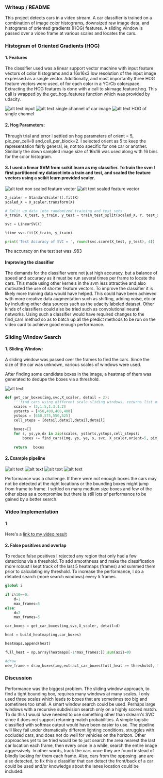 ### Writeup / README

This project detects cars in a video stream. A car classifier is trained on a combination of image color histograms, downsized raw image data, and histograms of oriented gradients (HOG) features. A sliding window is passed over a video frame at various scales and locates the cars.

### Histogram of Oriented Gradients (HOG)

#### 1. Features
The classifier used was a linear support vector machine with input feature vectors of color histograms and a 16x16x3 low resolution of the input image expressed as a single vector. Additionally, and most importantly three HOG feature vectors were used, of for each color in a YCrCb colorspace. Extracting the HOG features is done with a call to skimage.feature.hog. This call is wrapped by the get_hog_features function which was provided by udacity. 


![alt text]( output_images/sample_car_feature.png "input image") input
![alt text]( output_images/sample_car_single_channel.png "single channel") single channel of car image
![alt text]( output_images/sample_car_single_channel_hog.png "single channel hog") HOG of single channel

#### 2. Hog Parameters:
Through trial and error I settled on hog parameters of orient = 5, pix_per_cell=8 and,cell_per_block=2. I selected orient as 5 to keep the representation fairly general, ie, not too specific for one car or another. Similarly the down sampled image size of 16x16 was used along with 16 bins for the color histogram.

#### 3. I used a linear SVM from scikit learn as my classifier. To train the svm I first partitioned my dataset into a train and test, and scaled the feature vectors using a scikit learn provided scaler.

![alt text]( output_images/sample_car_features.png "non scaled feature vector") non scaled feature vector
![alt text]( output_images/sample_car_features_normed.png  "scaled feature vector") scaled feature vector

```python
X_scaler = StandardScaler().fit(X)
scaled_X = X_scaler.transform(X)

# Split up data into randomized training and test sets
X_train, X_test, y_train, y_test = train_test_split(scaled_X, Y, test_size=0.2, random_state=42)

svc = LinearSVC()

%time svc.fit(X_train, y_train)

print('Test Accuracy of SVC = ', round(svc.score(X_test, y_test), 4))
```

The accuracy on the test set was .983

#### Improving the classifier
The demands for the classifier were not just high accuracy, but a balance of speed and accuracy as it must be run several times per frame to locate the cars. This made using other kernels in the svm less attractive and also motivated the use of shorter feature vectors. To improve the classifier it is likely more training data would have helped. This could have been achieved with more creative data augmentation such as shifting, adding noise, etc or by including other data sources such as the udacity labeled dataset. Other kinds of classifiers could also be tried such as convolutional neural networks. Using such a classifier would have required changes to the find_cars method so as to batch up all the predict methods to be run on the video card to achieve good enough performance.

### Sliding Window Search

#### 1. Sliding Window:
A sliding window was passed over the frames to find the cars. Since the size of the car was unknown, various scales of windows were used.

After finding some candidate boxes in the image, a heatmap of them was generated to dedupe the boxes via a threshold.

![alt text]( output_images/window_search.png "search")

```python
def get_car_boxes(img,svc,X_scaler, detail = 2):
    '''find cars using different scale sliding windows, returns list of bounding boxes'''
    scales = [2,1.5,1.3,1.2]
    ystarts = [450,400,400,400]
    ystops = [650,575,550,525]
    cell_steps = [detail,detail,detail,detail]
    
    boxes=[]
    for s, ys,ye,dx in zip(scales, ystarts,ystops,cell_steps):
        boxes += find_cars(img, ys, ye, s, svc, X_scaler,orient=5, pix_per_cell=8, cell_per_block=2, spatial_size=(16,16), hist_bins=16, cells_per_step=dx)
        
    return   boxes
```

#### 2. Example pipeline

![alt text]( output_images/sample_car_blank.png "input")
![alt text]( output_images/sample_car_detection.png "sample_car_detection")
![alt text]( output_images/sample_car_heatmap.png "sample_car_heatmap")
![alt text]( output_images/sample_car_threshold.png "sample_car_threshold")

Performance was a challenge. If there were not enough boxes the cars  may not be detected at the right locations or the bounding boxes might jump from frame to frame. I settled on many medium size boxes and few of the other sizes as a compromise but there is still lots of performance to be gained by a better search. 


### Video Implementation

#### 1 
Here's a [link to my video result](./project_video_result.mp4)


#### 2. False positives and overlap

To reduce false positives I rejected any region that only had a few detections via a threshold. To add smoothness and make the classification more robust I kept track of the last 5 heatmaps (frames) and summed them prior to calculating my threshold. To increase the performance, I do a detailed search (more search windows) every 5 frames.

```python
global i
    
if i%10==0:
    d=1
    max_frames=5
else:
    d=2
    max_frames=5

car_boxes = get_car_boxes(img,svc,X_scaler, detail=d)

heat = build_heatmap(img,car_boxes)

heatmaps.append(heat)

full_heat = np.array(heatmaps[-1*max_frames:]).sum(axis=0)

#draw
new_frame = draw_boxes(img,extract_car_boxes(full_heat >= threshold), thick=3, color=(255,0,0))
```


### Discussion

Performance was the biggest problem. The sliding window approach, to find a tight bounding box, requires many windows at many scales. I only used three scales which leads to boxes that are sometimes too big and sometimes too small. A smart window search could be used. Perhaps large windows with a recursive subdivision search only on a highly scored match. To do this I would have needed to use something other than sklearn's SVC since it does not support returning match probabilities. A simple logistic classified with softmax output would have been easier to use. The pipeline will likey fail under dramatically different lighting conditions, struggles with occluded cars, and does not do well for vehicles on the horizon. Other approaches yet to be tried would be to just search the area nearest the last car location each frame, then every once in a while, search the entire image aggressively. In other words, track the cars once they are found instead of blindly looking for them each frame. Also, cars from the opposing lane are also detected, to fix this a classifier that can detect the front/back of a car could be used and/or knowledge about the lanes location could be included.